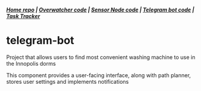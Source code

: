 ##### [Home repo](https://github.com/overwasher/home/) | [Overwatcher code](https://github.com/overwasher/overwatcher) | [Sensor Node code](https://github.com/overwasher/esp-firmware) | [Telegram bot code](https://github.com/overwasher/telegram-bot) | [Task Tracker](https://taiga.dcnick3.me/project/overwasher/)

# telegram-bot

Project that allows users to find most convenient washing machine to use in the Innopolis dorms

This component provides a user-facing interface, along with path planner, stores user settings and implements notifications
